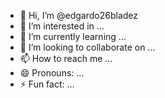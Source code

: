 - 👋 Hi, I’m @edgardo26bladez
- 👀 I’m interested in ...
- 🌱 I’m currently learning ...
- 💞️ I’m looking to collaborate on ...
- 📫 How to reach me ...
- 😄 Pronouns: ...
- ⚡ Fun fact: ...

<!---
edgardo26bladez/edgardo26bladez is a ✨ special ✨ repository because its `README.md` (this file) appears on your GitHub profile.
You can click the Preview link to take a look at your changes.
--->
